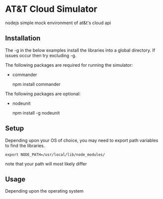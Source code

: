 # AT&T Cloud Simulator

nodejs simple mock environment of at&t's cloud api

## Installation

The -g in the below examples install the libraries into a global directory. If
issues occur then try excluding -g.

The following packages are required for running the simulator:

* commander

    npm install commander

The following packages are optional:

* nodeunit

    npm install -g nodeunit

## Setup

Depending upon your OS of choice, you may need to export path variables to find
the libraries.
    
    export NODE_PATH=/usr/local/lib/node_modules/

note that your path will most likely differ 

## Usage
Depending upon the operating system
